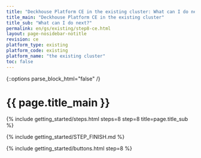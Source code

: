 ```yaml
---
title: "Deckhouse Platform CE in the existing cluster: What can I do next?"
title_main: "Deckhouse Platform CE in the existing cluster"
title_sub: "What can I do next?"
permalink: en/gs/existing/step8-ce.html
layout: page-nosidebar-notitle
revision: ce
platform_type: existing
platform_code: existing
platform_name: "the existing cluster"
toc: false
---
```


<link rel="stylesheet" type="text/css" href='{{ assets["getting-started.css"].digest_path }}' />

{::options parse_block_html="false" /}

<h1 class="docs__title">{{ page.title_main }}</h1>
{% include getting_started/steps.html steps=8 step=8 title=page.title_sub %}

{% include getting_started/STEP_FINISH.md %}

{% include getting_started/buttons.html step=8 %}
